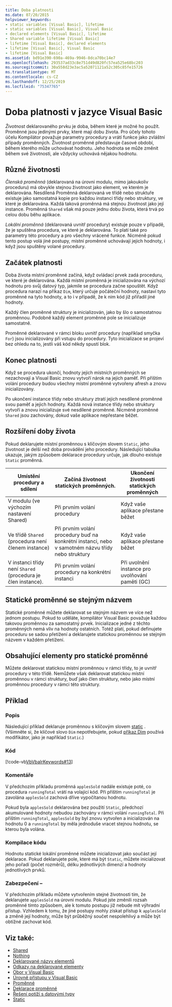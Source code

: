 ```yaml
---
title: Doba platnosti
ms.date: 07/20/2015
helpviewer_keywords:
- static variables [Visual Basic], lifetime
- static variables [Visual Basic], Visual Basic
- declared elements [Visual Basic], lifetime
- Shared variable lifetime [Visual Basic]
- lifetime [Visual Basic], declared elements
- lifetime [Visual Basic], Visual Basic
- lifetime [Visual Basic]
ms.assetid: bd91e390-690a-469a-9946-8dca70bc14e7
ms.openlocfilehash: 293537ad33c8e751d49d820fc57ea525e68bc203
ms.sourcegitcommit: 30a558d23e3ac5a52071121a52c305c85fe15726
ms.translationtype: MT
ms.contentlocale: cs-CZ
ms.lasthandoff: 12/25/2019
ms.locfileid: "75347765"
---
```

# <a name="lifetime-in-visual-basic"></a>Doba platnosti v jazyce Visual Basic
*Životnost* deklarovaného prvku je doba, během které je možné ho použít. Proměnné jsou jedinými prvky, které mají dobu života. Pro účely tohoto účelu Kompilátor považuje parametry procedury a vrátí funkce jako zvláštní případy proměnných. Životnost proměnné představuje časové období, během kterého může uchovávat hodnotu. Jeho hodnota se může změnit během své životnosti, ale vždycky uchovává nějakou hodnotu.  
  
## <a name="different-lifetimes"></a>Různé životnosti  
 *Členská proměnná* (deklarovaná na úrovni modulu, mimo jakoukoliv proceduru) má obvykle stejnou životnost jako element, ve kterém je deklarována. Nesdílená Proměnná deklarovaná ve třídě nebo struktuře existuje jako samostatná kopie pro každou instanci třídy nebo struktury, ve které je deklarována. Každá taková proměnná má stejnou životnost jako její instance. Proměnná `Shared` však má pouze jednu dobu života, která trvá po celou dobu běhu aplikace.  
  
 *Lokální proměnná* (deklarovaná uvnitř procedury) existuje pouze v případě, že je spuštěna procedura, ve které je deklarována. To platí také pro parametry této procedury a pro všechny vrácené funkce. Nicméně pokud tento postup volá jiné postupy, místní proměnné uchovávají jejich hodnoty, i když jsou spuštěny volané procedury.  
  
## <a name="beginning-of-lifetime"></a>Začátek platnosti  
 Doba života místní proměnné začíná, když ovládací prvek zadá proceduru, ve které je deklarována. Každá místní proměnná je inicializována na výchozí hodnotu pro svůj datový typ, jakmile se procedura začne spouštět. Když procedura narazí na příkaz `Dim`, který určuje počáteční hodnoty, nastaví tyto proměnné na tyto hodnoty, a to i v případě, že k nim kód již přiřadil jiné hodnoty.  
  
 Každý člen proměnné struktury je inicializován, jako by šlo o samostatnou proměnnou. Podobně každý element proměnné pole se inicializuje samostatně.  
  
 Proměnné deklarované v rámci bloku uvnitř procedury (například smyčka `For`) jsou inicializovány při vstupu do procedury. Tyto inicializace se projeví bez ohledu na to, jestli váš kód někdy spustí blok.  
  
## <a name="end-of-lifetime"></a>Konec platnosti  
 Když se procedura ukončí, hodnoty jejich místních proměnných se nezachovají a Visual Basic znovu vytvoří nárok na jejich paměť. Při příštím volání procedury budou všechny místní proměnné vytvořeny afresh a znovu inicializovány.  
  
 Po ukončení instance třídy nebo struktury ztratí jejich nesdílené proměnné svou paměť a jejich hodnoty. Každá nová instance třídy nebo struktury vytvoří a znovu inicializuje své nesdílené proměnné. Nicméně proměnné `Shared` jsou zachovány, dokud vaše aplikace nepřestane běžet.  
  
## <a name="extension-of-lifetime"></a>Rozšíření doby života  
 Pokud deklarujete místní proměnnou s klíčovým slovem `Static`, jeho životnost je delší než doba provádění jeho procedury. Následující tabulka ukazuje, jakým způsobem deklarace procedury určuje, jak dlouho existuje `Static` proměnná.  
  
|Umístění procedury a sdílení|Začíná životnost statických proměnných.|Ukončení životnosti statických proměnných|  
|------------------------------------|-------------------------------------|-----------------------------------|  
|V modulu (ve výchozím nastavení Shared)|Při prvním volání procedury|Když vaše aplikace přestane běžet|  
|Ve třídě `Shared` (procedura není členem instance)|Při prvním volání procedury buď na konkrétní instanci, nebo v samotném názvu třídy nebo struktury|Když vaše aplikace přestane běžet|  
|V instanci třídy není `Shared` (procedura je člen instance).|Při prvním volání procedury na konkrétní instanci|Při uvolnění instance pro uvolňování paměti (GC)|  
  
## <a name="static-variables-of-the-same-name"></a>Statické proměnné se stejným názvem  
 Statické proměnné můžete deklarovat se stejným názvem ve více než jednom postupu. Pokud to uděláte, kompilátor Visual Basic považuje každou takovou proměnnou za samostatný prvek. Inicializace jedné z těchto proměnných nemá vliv na hodnoty ostatních. Totéž platí, pokud definujete proceduru se sadou přetížení a deklarujete statickou proměnnou se stejným názvem v každém přetížení.  
  
## <a name="containing-elements-for-static-variables"></a>Obsahující elementy pro statické proměnné  
 Můžete deklarovat statickou místní proměnnou v rámci třídy, to je uvnitř procedury v této třídě. Nemůžete však deklarovat statickou místní proměnnou v rámci struktury, buď jako člen struktury, nebo jako místní proměnnou procedury v rámci této struktury.  
  
## <a name="example"></a>Příklad  
  
### <a name="description"></a>Popis  
 Následující příklad deklaruje proměnnou s klíčovým slovem [static](../../../../visual-basic/language-reference/modifiers/static.md) . (Všimněte si, že klíčové slovo `Dim` nepotřebujete, pokud [příkaz Dim](../../../../visual-basic/language-reference/statements/dim-statement.md) používá modifikátor, jako je například `Static`.)  
  
### <a name="code"></a>Kód  
 [!code-vb[VbVbalrKeywords#13](~/samples/snippets/visualbasic/VS_Snippets_VBCSharp/VbVbalrKeywords/VB/class7.vb#13)]  
  
### <a name="comments"></a>Komentáře  
 V předchozím příkladu proměnná `applesSold` nadále existuje poté, co procedura `runningTotal` vrátí na volající kód. Při příštím `runningTotal` je zavolána `applesSold` zachová dříve vypočítanou hodnotu.  
  
 Pokud byla `applesSold` deklarována bez použití `Static`, předchozí akumulované hodnoty nebudou zachovány v rámci volání `runningTotal`. Při příštím `runningTotal`, `applesSold` by byl znovu vytvořen a inicializován na hodnotu 0 a `runningTotal` by měla jednoduše vracet stejnou hodnotu, se kterou byla volána.  
  
### <a name="compile-the-code"></a>Kompilace kódu  
 Hodnotu statické lokální proměnné můžete inicializovat jako součást její deklarace. Pokud deklarujete pole, které má být `Static`, můžete inicializovat jeho pořadí (počet rozměrů), délku jednotlivých dimenzí a hodnoty jednotlivých prvků.  
  
### <a name="security"></a>Zabezpečení –  
 V předchozím příkladu můžete vytvořením stejné životnosti tím, že deklarujete `applesSold` na úrovni modulu. Pokud jste změnili rozsah proměnné tímto způsobem, ale k tomuto postupu již nebude mít výhradní přístup. Vzhledem k tomu, že jiné postupy mohly získat přístup k `applesSold` a změně její hodnoty, může být průběžný součet nespolehlivý a může být obtížné zachovat kód.  
  
## <a name="see-also"></a>Viz také:

- [Shared](../../../../visual-basic/language-reference/modifiers/shared.md)
- [Nothing](../../../../visual-basic/language-reference/nothing.md)
- [Deklarované názvy elementů](../../../../visual-basic/programming-guide/language-features/declared-elements/declared-element-names.md)
- [Odkazy na deklarované elementy](../../../../visual-basic/programming-guide/language-features/declared-elements/references-to-declared-elements.md)
- [Obor v Visual Basic](../../../../visual-basic/programming-guide/language-features/declared-elements/scope.md)
- [Úrovně přístupu v Visual Basic](../../../../visual-basic/programming-guide/language-features/declared-elements/access-levels.md)
- [Proměnné](../../../../visual-basic/programming-guide/language-features/variables/index.md)
- [Deklarace proměnné](../../../../visual-basic/programming-guide/language-features/variables/variable-declaration.md)
- [Řešení potíží s datovými typy](../../../../visual-basic/programming-guide/language-features/data-types/troubleshooting-data-types.md)
- [Static](../../../../visual-basic/language-reference/modifiers/static.md)
